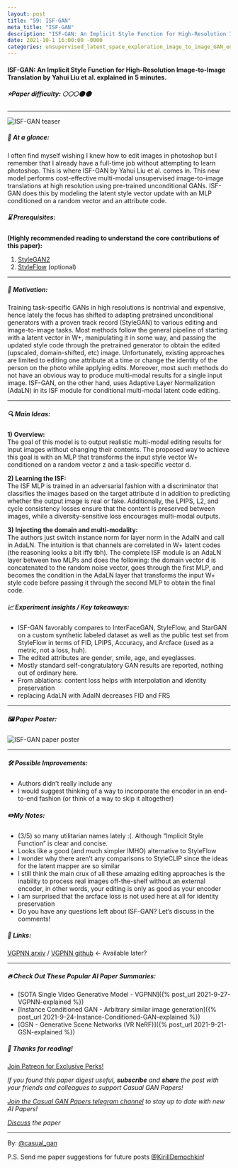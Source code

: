 ```yaml
---
layout: post
title: "59: ISF-GAN"
meta_title: "ISF-GAN"
description: "ISF-GAN: An Implicit Style Function for High-Resolution Image-to-Image Translation by Yahui Liu et al. explained in 5 minutes."
date: 2021-10-1 16:00:00 -0000
categories: unsupervised_latent_space_exploration_image_to_image_GAN_editing
---
```


#### ISF-GAN: An Implicit Style Function for High-Resolution Image-to-Image Translation by Yahui Liu et al. explained in 5 minutes.

##### ⭐️Paper difficulty: 🌕🌕🌕🌑🌑

***

![ISF-GAN teaser](/assets/images/isf-gan_teaser.png "ISF-GAN Teaser")

##### 🎯 At a glance:

I often find myself wishing I knew how to edit images in photoshop but I remember that I already have a full-time job without attempting to learn photoshop. This is where ISF-GAN by Yahui Liu et al. comes in. This new model performs cost-effective multi-modal unsupervised image-to-image translations at high resolution using pre-trained unconditional GANs. ISF-GAN does this by modeling the latent style vector update with an MLP conditioned on a random vector and an attribute code.

##### ⌛️ Prerequisites:

**(Highly recommended reading to understand the core contributions of this paper):**  
1) [StyleGAN2](https://github.com/NVlabs/stylegan2)  
2) [StyleFlow](https://github.com/RameenAbdal/StyleFlow) (optional)

***

##### 🚀 Motivation:

Training task-specific GANs in high resolutions is nontrivial and expensive, hence lately the focus has shifted to adapting pretrained unconditional generators with a proven track record (StyleGAN) to various editing and image-to-image tasks. Most methods follow the general pipeline of starting with a latent vector in W+, manipulating it in some way, and passing the updated style code through the pretrained generator to obtain the edited (upscaled, domain-shifted, etc) image. Unfortunately, existing approaches are limited to editing one attribute at a time or change the identity of the person on the photo while applying edits. Moreover, most such methods do not have an obvious way to produce multi-modal results for a single input image. ISF-GAN, on the other hand, uses Adaptive Layer Normalization (AdaLN) in its ISF module for conditional multi-modal latent code editing.

***

##### 🔍 Main Ideas:

**1) Overview:**  
The goal of this model is to output realistic multi-modal editing results for input images without changing their contents. The proposed way to achieve this goal is with an MLP that transforms the input style vector W+ conditioned on a random vector z and a task-specific vector d.

**2) Learning the ISF:**  
The ISF MLP is trained in an adversarial fashion with a discriminator that classifies the images based on the target attribute d in addition to predicting whether the output image is real or fake. Additionally, the LPIPS, L2, and cycle consistency losses ensure that the content is preserved between images, while a diversity-sensitive loss encourages multi-modal outputs.

**3) Injecting the domain and multi-modality:**  
The authors just switch instance norm for layer norm in the AdaIN and call in AdaLN. The intuition is that channels are correlated in W+ latent codes (the reasoning looks a bit iffy tbh). The complete ISF module is an AdaLN layer between two MLPs and does the following: the domain vector d is concatenated to the random noise vector, goes through the first MLP, and becomes the condition in the AdaLN layer that transforms the input W+ style code before passing it through the second MLP to obtain the final code.

##### 📈 Experiment insights / Key takeaways:

- ISF-GAN favorably compares to InterFaceGAN, StyleFlow, and StarGAN on a custom synthetic labeled dataset as well as the public test set from StyleFlow in terms of FID, LPIPS, Accuracy, and Arcface (used as a metric, not a loss, huh).
- The edited attributes are gender, smile, age, and eyeglasses.
- Mostly standard self-congratulatory GAN results are reported, nothing out of ordinary here.
- From ablations: content loss helps with interpolation and identity preservation
- replacing AdaLN with AdaIN decreases FID and FRS

***

##### 🖼️ Paper Poster:

![ISF-GAN paper poster](/assets/images/isf-gan.jpg "ISF-GAN Paper Poster")

***

##### 🛠 Possible Improvements:

- Authors didn’t really include any
- I would suggest thinking of a way to incorporate the encoder in an end-to-end fashion (or think of a way to skip it altogether)

##### ✏️My Notes:

- (3/5) so many utilitarian names lately :(. Although “Implicit Style Function” is clear and concise.
- Looks like a good (and much simpler IMHO) alternative to StyleFlow
- I wonder why there aren’t any comparisons to StyleCLIP since the ideas for the latent mapper are so similar
- I still think the main crux of all these amazing editing approaches is the inability to process real images off-the-shelf without an external encoder, in other words, your editing is only as good as your encoder
- I am surprised that the arcface loss is not used here at all for identity preservation
- Do you have any questions left about ISF-GAN? Let’s discuss in the comments!

##### 🔗 Links:
[VGPNN arxiv](https://arxiv.org/pdf/2109.12492.pdf) / [VGPNN github](https://github.com/yhlleo/stylegan-mmuit) <- Available later?

***

##### 🔥 Check Out These Popular AI Paper Summaries:
- [SOTA Single Video Generative Model - VGPNN]({% post_url 2021-9-27-VGPNN-explained %})
- [Instance Conditioned GAN - Arbitrary similar image generation]({% post_url 2021-9-24-Instance-Conditioned-GAN-explained %})
- [GSN - Generative Scene Networks (VR NeRF)]({% post_url 2021-9-21-GSN-explained %})

##### 👋 Thanks for reading!
<a href="https://www.patreon.com/bePatron?u=53448948" data-patreon-widget-type="become-patron-button">Join Patreon for Exclusive Perks!</a><script async src="https://c6.patreon.com/becomePatronButton.bundle.js"></script>

*If you found this paper digest useful, **subscribe** and **share** the post with your friends and colleagues to support Casual GAN Papers!*

*[Join the Casual GAN Papers telegram channel](https://t.me/joinchat/KeutnzlvetRkZGZi) to stay up to date with new AI Papers!*

*[Discuss](https://t.me/casual_gans_chat) the paper*

***

By: [@casual_gan](https://t.me/joinchat/KeutnzlvetRkZGZi)

P.S. Send me paper suggestions for future posts
[@KirillDemochkin](mailto:kdemochkin@gmail.com)!
